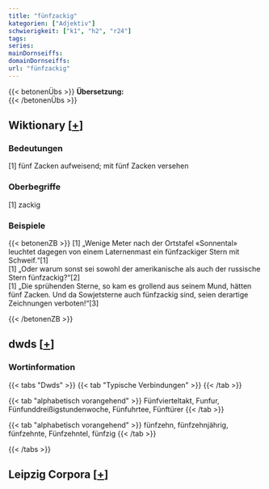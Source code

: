 ```yaml
---
title: "fünfzackig"
kategorien: ["Adjektiv"]
schwierigkeit: ["k1", "h2", "r24"]
tags:
series:
mainDornseiffs:
domainDornseiffs:
url: "fünfzackig"
---
```


{{< betonenÜbs >}}
**Übersetzung:**  
{{< /betonenÜbs >}}

## Wiktionary [[+](https://de.wiktionary.org/wiki/fünfzackig)]

### Bedeutungen
[1] fünf Zacken aufweisend; mit fünf Zacken versehen  

### Oberbegriffe
[1] zackig  

### Beispiele
{{< betonenZB >}}
[1] „Wenige Meter nach der Ortstafel «Sonnental» leuchtet dagegen von einem Laternenmast ein fünfzackiger Stern mit Schweif.“[1]  
[1] „Oder warum sonst sei sowohl der amerikanische als auch der russische Stern fünfzackig?“[2]  
[1] „Die sprühenden Sterne, so kam es grollend aus seinem Mund, hätten fünf Zacken. Und da Sowjetsterne auch fünfzackig sind, seien derartige Zeichnungen verboten!“[3]  

{{< /betonenZB >}}


## dwds [[+](https://www.dwds.de/wb/fünfzackig)]

### Wortinformation
{{< tabs "Dwds" >}}
{{< tab "Typische Verbindungen" >}}
{{< /tab >}}

{{< tab "alphabetisch vorangehend" >}}
Fünfvierteltakt, Funfur, Fünfunddreißigstundenwoche, Fünfuhrtee, Fünftürer
{{< /tab >}}

{{< tab "alphabetisch vorangehend" >}}
fünfzehn, fünfzehnjährig, fünfzehnte, Fünfzehntel, fünfzig
{{< /tab >}}

{{< /tabs >}}

## Leipzig Corpora [[+](https://corpora.uni-leipzig.de/en/res?word=fünfzackig&corpusId=deu_newscrawl-public_2018)]

